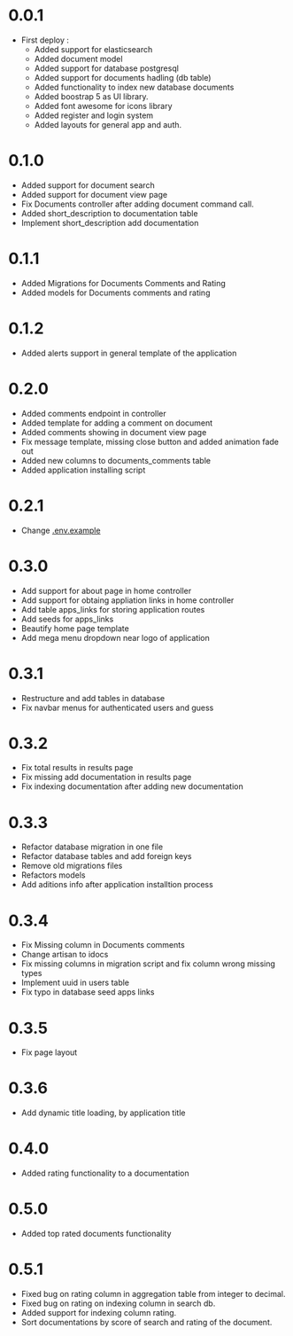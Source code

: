 # 0.0.1
- First deploy :
    - Added support for elasticsearch
    - Added document model
    - Added support for database postgresql
    - Added support for documents hadling (db table)
    - Added functionality to index new database documents
    - Added boostrap 5 as UI library.
    - Added font awesome for icons library
    - Added register and login system
    - Added layouts for general app and auth.


# 0.1.0
- Added support for document search
- Added support for document view page
- Fix Documents controller after adding document command call.
- Added short_description to documentation table
- Implement short_description add documentation 

# 0.1.1
- Added Migrations for Documents Comments and Rating
- Added models for Documents comments and rating

# 0.1.2
- Added alerts support in general template of the application

# 0.2.0 
- Added comments endpoint in controller
- Added template for adding a comment on document 
- Added comments showing in document view page
- Fix message template, missing close button and added animation fade out
- Added new columns to documents_comments table
- Added application installing script

# 0.2.1
- Change [.env.example](.env.example)

# 0.3.0
- Add support for about page in home controller
- Add support for obtaing appliation links in home controller
- Add table apps_links for storing application routes
- Add seeds for apps_links
- Beautify home page template
- Add mega menu dropdown near logo of application 

# 0.3.1
- Restructure and add tables in database
- Fix navbar menus for authenticated users and guess

# 0.3.2 
- Fix total results in results page
- Fix missing add documentation in results page
- Fix indexing documentation after adding new documentation

# 0.3.3
- Refactor database migration in one file
- Refactor database tables and add foreign keys
- Remove old migrations files
- Refactors models
- Add aditions info after application installtion process

# 0.3.4
- Fix Missing column in Documents comments
- Change artisan to idocs 
- Fix missing columns in migration script and fix column wrong missing types
- Implement uuid in users table
- Fix typo in database seed apps links

# 0.3.5
- Fix page layout

# 0.3.6
- Add dynamic title loading, by application title

# 0.4.0
- Added rating functionality to a documentation

# 0.5.0
- Added top rated documents functionality

# 0.5.1
- Fixed bug on rating column in aggregation table from integer to decimal.
- Fixed bug on rating on indexing column in search db.
- Added support for indexing column rating.
- Sort documentations by score of search and rating of the document.